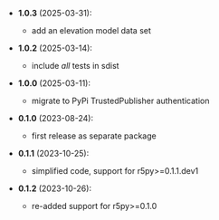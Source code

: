 - **1.0.3** (2025-03-31):
    - add an elevation model data set

- **1.0.2** (2025-03-14):
    - include *all* tests in sdist

- **1.0.0** (2025-03-11):
    - migrate to PyPi TrustedPublisher authentication

- **0.1.0** (2023-08-24):
    - first release as separate package

- **0.1.1** (2023-10-25):
    - simplified code, support for r5py>=0.1.1.dev1

- **0.1.2** (2023-10-26):
    - re-added support for r5py>=0.1.0
